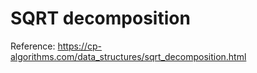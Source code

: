 # SQRT decomposition


Reference:
https://cp-algorithms.com/data_structures/sqrt_decomposition.html
